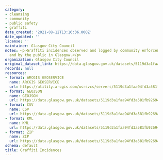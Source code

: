 ```yaml
---
category:
- cleansing
- community
- public safety
- graffiti
date_created: '2021-08-12T13:16:36.000Z'
date_updated: ''
license: ''
maintainer: Glasgow City Council
notes: <p>Graffiti incidences observed and logged by community enforcement patrols
  and by the public in Glasgow.</p>
organization: Glasgow City Council
original_dataset_link: https://data.glasgow.gov.uk/datasets/5119d3a1faa94fd3a581fb92694afb8a_0
records: null
resources:
- format: ARCGIS GEOSERVICE
  name: ARCGIS GEOSERVICE
  url: https://utility.arcgis.com/usrsvcs/servers/5119d3a1faa94fd3a581fb92694afb8a/rest/services/OPEN_DATA/Graffiti_Incidences/MapServer/0
- format: GEOJSON
  name: GEOJSON
  url: https://data.glasgow.gov.uk/datasets/5119d3a1faa94fd3a581fb92694afb8a_0.geojson?outSR=%7B%22latestWkid%22%3A27700%2C%22wkid%22%3A27700%7D
- format: CSV
  name: CSV
  url: https://data.glasgow.gov.uk/datasets/5119d3a1faa94fd3a581fb92694afb8a_0.csv?outSR=%7B%22latestWkid%22%3A27700%2C%22wkid%22%3A27700%7D
- format: KML
  name: KML
  url: https://data.glasgow.gov.uk/datasets/5119d3a1faa94fd3a581fb92694afb8a_0.kml?outSR=%7B%22latestWkid%22%3A27700%2C%22wkid%22%3A27700%7D
- format: ZIP
  name: ZIP
  url: https://data.glasgow.gov.uk/datasets/5119d3a1faa94fd3a581fb92694afb8a_0.zip?outSR=%7B%22latestWkid%22%3A27700%2C%22wkid%22%3A27700%7D
schema: default
title: Graffiti Incidences
---
```

